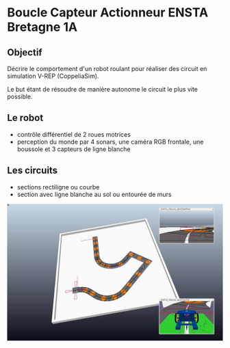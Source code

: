 # Boucle Capteur Actionneur ENSTA Bretagne 1A

## Objectif

Décrire le comportement d'un robot roulant pour réaliser des circuit en simulation V-REP (CoppeliaSim).

Le but étant de résoudre de manière autonome le circuit le plus vite possible.

## Le robot

- contrôle différentiel de 2 roues motrices
- perception du monde par 4 sonars, une caméra RGB frontale, une boussole et 3 capteurs de ligne blanche

## Les circuits

- sections rectiligne ou courbe
- section avec ligne blanche au sol ou entourée de murs

![Okay](ressources/illustration.jpg)
